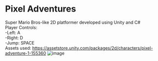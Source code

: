 # Pixel Adventures <br/>
Super Mario Bros-like 2D platformer developed using Unity and C# <br/>
Player Controls: <br/>
-Left: A <br/>
-Right: D <br/>
-Jump: SPACE <br/>
Assets used: https://assetstore.unity.com/packages/2d/characters/pixel-adventure-1-155360
![image](https://github.com/KennethDamCS/Pixel-Adventures/assets/76822620/2bacb6f9-6c68-4ffa-adbe-e2f3ecf05b23)

